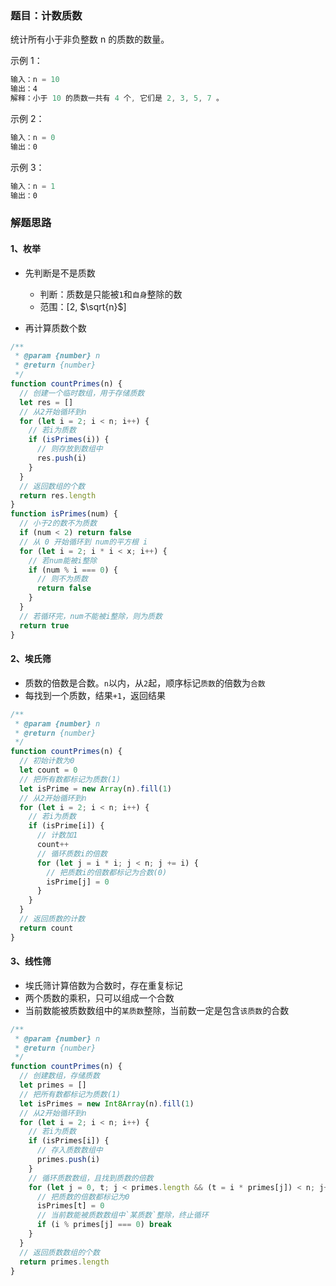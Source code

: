 ### 题目：计数质数

统计所有小于非负整数 n 的质数的数量。

示例 1：
```js
输入：n = 10
输出：4
解释：小于 10 的质数一共有 4 个, 它们是 2, 3, 5, 7 。
```
示例 2：
```js
输入：n = 0
输出：0
```
示例 3：
```js
输入：n = 1
输出：0
```

### 解题思路

#### 1、枚举

- 先判断是不是质数
  - 判断：质数是只能被`1`和`自身`整除的数
  - 范围：[2, $\sqrt{n}$]

- 再计算质数个数

```js
/**
 * @param {number} n
 * @return {number}
 */
function countPrimes(n) {
  // 创建一个临时数组，用于存储质数
  let res = []
  // 从2开始循环到n
  for (let i = 2; i < n; i++) {
    // 若i为质数
    if (isPrimes(i)) {
      // 则存放到数组中
      res.push(i)
    }
  }
  // 返回数组的个数
  return res.length
}
function isPrimes(num) {
  // 小于2的数不为质数
  if (num < 2) return false
  // 从 0 开始循环到 num的平方根 i
  for (let i = 2; i * i < x; i++) {
    // 若num能被i整除
    if (num % i === 0) {
      // 则不为质数
      return false
    }
  }
  // 若循环完，num不能被i整除，则为质数
  return true
}
```

#### 2、埃氏筛

- 质数的倍数是合数。`n`以内，从`2`起，顺序标记`质数`的倍数为`合数`
- 每找到一个质数，结果`+1`，返回结果

```js
/**
 * @param {number} n
 * @return {number}
 */
function countPrimes(n) {
  // 初始计数为0
  let count = 0
  // 把所有数都标记为质数(1)
  let isPrime = new Array(n).fill(1)
  // 从2开始循环到n
  for (let i = 2; i < n; i++) {
    // 若i为质数
    if (isPrime[i]) {
      // 计数加1
      count++
      // 循环质数i的倍数
      for (let j = i * i; j < n; j += i) {
        // 把质数i的倍数都标记为合数(0)
        isPrime[j] = 0
      }
    }
  }
  // 返回质数的计数
  return count
}
```

#### 3、线性筛
- 埃氏筛计算倍数为合数时，存在重复标记
- 两个质数的乘积，只可以组成一个合数
- 当前数能被质数数组中的`某质数`整除，当前数一定是包含`该质数`的合数

```js
/**
 * @param {number} n
 * @return {number}
 */
function countPrimes(n) {
  // 创建数组，存储质数
  let primes = []
  // 把所有数都标记为质数(1)
  let isPrimes = new Int8Array(n).fill(1)
  // 从2开始循环到n
  for (let i = 2; i < n; i++) {
    // 若i为质数
    if (isPrimes[i]) {
      // 存入质数数组中
      primes.push(i)
    }
    // 循环质数数组，且找到质数的倍数
    for (let j = 0, t; j < primes.length && (t = i * primes[j]) < n; j++) {
      // 把质数的倍数都标记为0
      isPrimes[t] = 0
      // 当前数能被质数数组中`某质数`整除，终止循环
      if (i % primes[j] === 0) break
    }
  }
  // 返回质数数组的个数
  return primes.length
}
```
